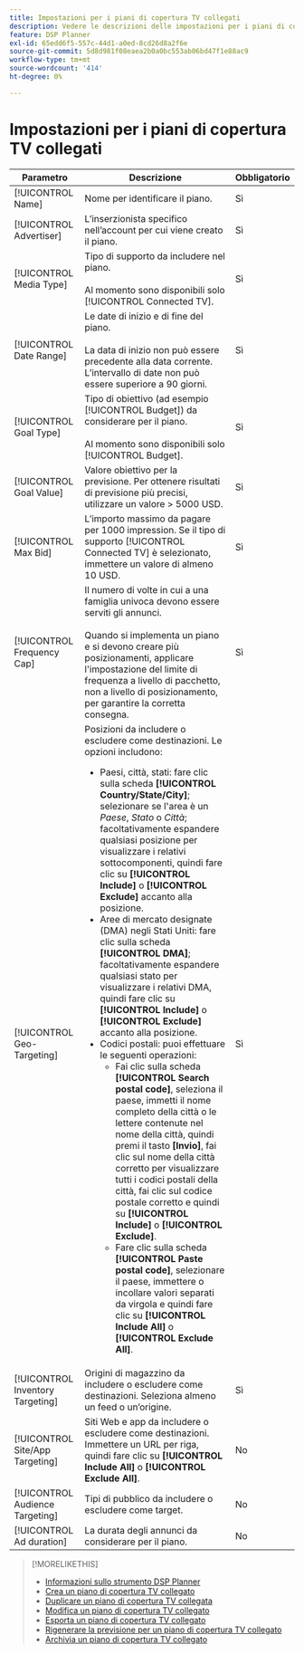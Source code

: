 ```yaml
---
title: Impostazioni per i piani di copertura TV collegati
description: Vedere le descrizioni delle impostazioni per i piani di copertura TV collegati.
feature: DSP Planner
exl-id: 65edd6f5-557c-44d1-a0ed-8cd26d8a2f6e
source-git-commit: 5d8d981f08eaea2b0a0bc553ab06bd47f1e88ac9
workflow-type: tm+mt
source-wordcount: '414'
ht-degree: 0%

---
```


# Impostazioni per i piani di copertura TV collegati

<!-- Move out of table for consistency at some point. -->

| Parametro | Descrizione | Obbligatorio |
| --- | --- | --- |
| [!UICONTROL Name] | Nome per identificare il piano. | Sì |
| [!UICONTROL Advertiser] | L’inserzionista specifico nell’account per cui viene creato il piano. | Sì |
| [!UICONTROL Media Type] | Tipo di supporto da includere nel piano.<br><br>Al momento sono disponibili solo [!UICONTROL Connected TV]. | Sì |
| [!UICONTROL Date Range] | Le date di inizio e di fine del piano.<br><br>La data di inizio non può essere precedente alla data corrente. L’intervallo di date non può essere superiore a 90 giorni. | Sì |
| [!UICONTROL Goal Type] | Tipo di obiettivo (ad esempio [!UICONTROL Budget]) da considerare per il piano.<br><br>Al momento sono disponibili solo [!UICONTROL Budget]. | Sì |
| [!UICONTROL Goal Value] | Valore obiettivo per la previsione. Per ottenere risultati di previsione più precisi, utilizzare un valore > 5000 USD. | Sì |
| [!UICONTROL Max Bid] | L’importo massimo da pagare per 1000 impression. Se il tipo di supporto [!UICONTROL Connected TV] è selezionato, immettere un valore di almeno 10 USD. | Sì |
| [!UICONTROL Frequency Cap] | Il numero di volte in cui a una famiglia univoca devono essere serviti gli annunci.<br><br>Quando si implementa un piano e si devono creare più posizionamenti, applicare l&#39;impostazione del limite di frequenza a livello di pacchetto, non a livello di posizionamento, per garantire la corretta consegna. | Sì |
| [!UICONTROL Geo-Targeting] | Posizioni da includere o escludere come destinazioni. Le opzioni includono:<ul><li>Paesi, città, stati: fare clic sulla scheda **[!UICONTROL Country/State/City]**; selezionare se l&#39;area è un *Paese*, *Stato* o *Città*; facoltativamente espandere qualsiasi posizione per visualizzare i relativi sottocomponenti, quindi fare clic su **[!UICONTROL Include]** o **[!UICONTROL Exclude]** accanto alla posizione.</li><li>Aree di mercato designate (DMA) negli Stati Uniti: fare clic sulla scheda **[!UICONTROL DMA]**; facoltativamente espandere qualsiasi stato per visualizzare i relativi DMA, quindi fare clic su **[!UICONTROL Include]** o **[!UICONTROL Exclude]** accanto alla posizione.</li><li>Codici postali: puoi effettuare le seguenti operazioni:<ul><li>Fai clic sulla scheda **[!UICONTROL Search postal code]**, seleziona il paese, immetti il nome completo della città o le lettere contenute nel nome della città, quindi premi il tasto **[Invio]**, fai clic sul nome della città corretto per visualizzare tutti i codici postali della città, fai clic sul codice postale corretto e quindi su **[!UICONTROL Include]** o **[!UICONTROL Exclude]**.</li><li>Fare clic sulla scheda **[!UICONTROL Paste postal code]**, selezionare il paese, immettere o incollare valori separati da virgola e quindi fare clic su **[!UICONTROL Include All]** o **[!UICONTROL Exclude All]**.</li></ul></li></ul> | Sì |
| [!UICONTROL Inventory Targeting] | Origini di magazzino da includere o escludere come destinazioni. Seleziona almeno un feed o un’origine. | Sì |
| [!UICONTROL Site/App Targeting] | Siti Web e app da includere o escludere come destinazioni. Immettere un URL per riga, quindi fare clic su **[!UICONTROL Include All]** o **[!UICONTROL Exclude All]**. | No |
| [!UICONTROL Audience Targeting] | Tipi di pubblico da includere o escludere come target. | No |
| [!UICONTROL Ad duration] | La durata degli annunci da considerare per il piano. | No |

>[!MORELIKETHIS]
>
>* [Informazioni sullo strumento DSP Planner](planner-about.md)
>* [Crea un piano di copertura TV collegato](planner-create.md)
>* [Duplicare un piano di copertura TV collegata](planner-duplicate.md)
>* [Modifica un piano di copertura TV collegato](planner-edit.md)
>* [Esporta un piano di copertura TV collegato](planner-export.md)
>* [Rigenerare la previsione per un piano di copertura TV collegato](planner-forecast.md)
>* [Archivia un piano di copertura TV collegato](planner-archive.md)
